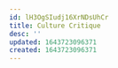 ```yaml
---
id: lH3OgSIudj16XrNDsUhCr
title: Culture Critique
desc: ''
updated: 1643723096371
created: 1643723096371
---
```



